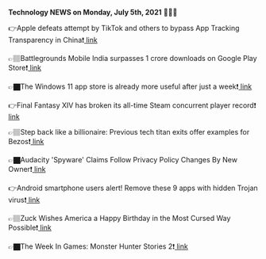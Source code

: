 <b>Technology NEWS on Monday, July 5th, 2021</b> 📡📡📡 

👉Apple defeats attempt by TikTok and others to bypass App Tracking Transparency in China❗️<a href='https://techblock.club/?p=12937'> link</a>

👉🏽Battlegrounds Mobile India surpasses 1 crore downloads on Google Play Store❗️<a href='https://techblock.club/?p=12939'> link</a>

👉🏿The Windows 11 app store is already more useful after just a week❗️<a href='https://techblock.club/?p=12941'> link</a>

👉Final Fantasy XIV has broken its all-time Steam concurrent player record❗️<a href='https://techblock.club/?p=12943'> link</a>

👉🏽Step back like a billionaire: Previous tech titan exits offer examples for Bezos❗️<a href='https://techblock.club/?p=12945'> link</a>

👉🏿Audacity 'Spyware' Claims Follow Privacy Policy Changes By New Owner❗️<a href='https://techblock.club/?p=12947'> link</a>

👉Android smartphone users alert! Remove these 9 apps with hidden Trojan virus❗️<a href='https://techblock.club/?p=12949'> link</a>

👉🏽Zuck Wishes America a Happy Birthday in the Most Cursed Way Possible❗️<a href='https://techblock.club/?p=12951'> link</a>

👉🏿The Week In Games: Monster Hunter Stories 2❗️<a href='https://techblock.club/?p=12953'> link</a>


